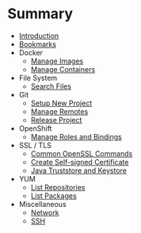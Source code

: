 # Summary

* [Introduction](README.md)
* [Bookmarks](bookmarks.md)
* Docker
  * [Manage Images](/docker/manage-images.md)
  * [Manage Containers](/docker/manage-containers.md)
* File System
  * [Search Files](/file-system/search-files.md)
* Git
  * [Setup New Project](/git/setup-new-project.md)
  * [Manage Remotes](/git/manage-remotes.md)
  * [Release Project](/git/release-project.md)
* OpenShift
  * [Manage Roles and Bindings](/openshift/manage-roles-and-bindings.md)
* SSL / TLS
  * [Common OpenSSL Commands](/tls/common-openssl-commands.md)
  * [Create Self-signed Certificate](/tls/create-self-signed-certificate.md)
  * [Java Truststore and Keystore](/tls/java-truststore-and-keystore.md)
* YUM
  * [List Repositories](/yum/list-repositories.md)
  * [List Packages](/yum/list-packages.md)
* Miscellaneous
  * [Network](/miscellaneous/network.md)
  * [SSH](/miscellaneous/ssh.md)

